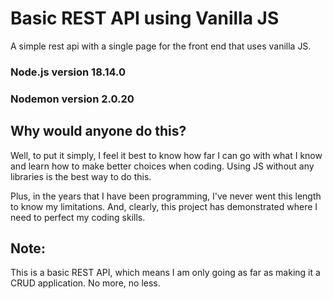 # Basic REST API using Vanilla JS
A simple rest api with a single page for the front end that uses vanilla JS.

### Node.js version 18.14.0
### Nodemon version 2.0.20 

## Why would anyone do this?
Well, to put it simply, I feel it best to know how far I can go with what I know and learn how to make better choices when coding. Using JS without any libraries is the best way to do this. 

Plus, in the years that I have been programming, I've never went this length to know my limitations. And, clearly, this project has demonstrated where I need to perfect my coding skills. 

## Note:
This is a basic REST API, which means I am only going as far as making it a CRUD application. No more, no less.

